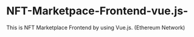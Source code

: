 # NFT-Marketpace-Frontend-vue.js-
This is NFT Marketplace Frontend by using Vue.js. (Ethereum Network)
